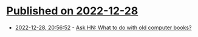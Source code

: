 # [Published on 2022-12-28](index.md)

* [2022-12-28, 20:56:52](https://news.ycombinator.com/item?id=34165838) - [Ask HN: What to do with old computer books?](https://news.ycombinator.com/item?id=34165838)
